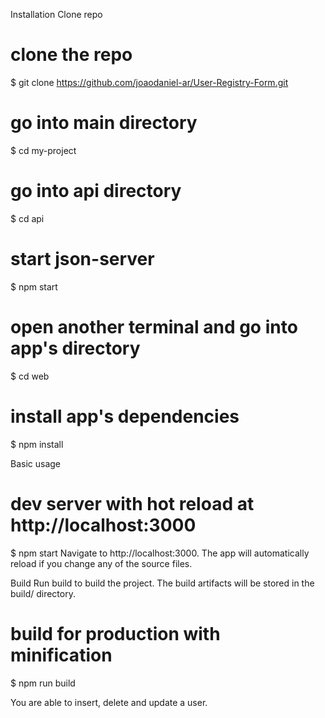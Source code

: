 Installation
Clone repo
# clone the repo
$ git clone https://github.com/joaodaniel-ar/User-Registry-Form.git

# go into main directory
$ cd my-project

# go into api directory
$ cd api

# start json-server
$ npm start

# open another terminal and go into app's directory
$ cd web

# install app's dependencies
$ npm install

Basic usage
# dev server with hot reload at http://localhost:3000
$ npm start
Navigate to http://localhost:3000. The app will automatically reload if you change any of the source files.

Build
Run build to build the project. The build artifacts will be stored in the build/ directory.

# build for production with minification
$ npm run build

You are able to insert, delete and update a user.
